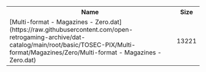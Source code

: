 <table>
<tr><th>Name</th><th>Size</th></tr>
<tr><td>
[Multi-format - Magazines - Zero.dat](https://raw.githubusercontent.com/open-retrogaming-archive/dat-catalog/main/root/basic/TOSEC-PIX/Multi-format/Magazines/Zero/Multi-format - Magazines - Zero.dat)
</td><td>13221</td></tr>
</table>
